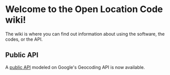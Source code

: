 # Welcome to the Open Location Code wiki!

The wiki is where you can find out information about using the software, the codes, or the API.

## Public API

A [public API](https://github.com/google/open-location-code/wiki/Plus-code-API) modeled on 
Google's Geocoding API is now available.